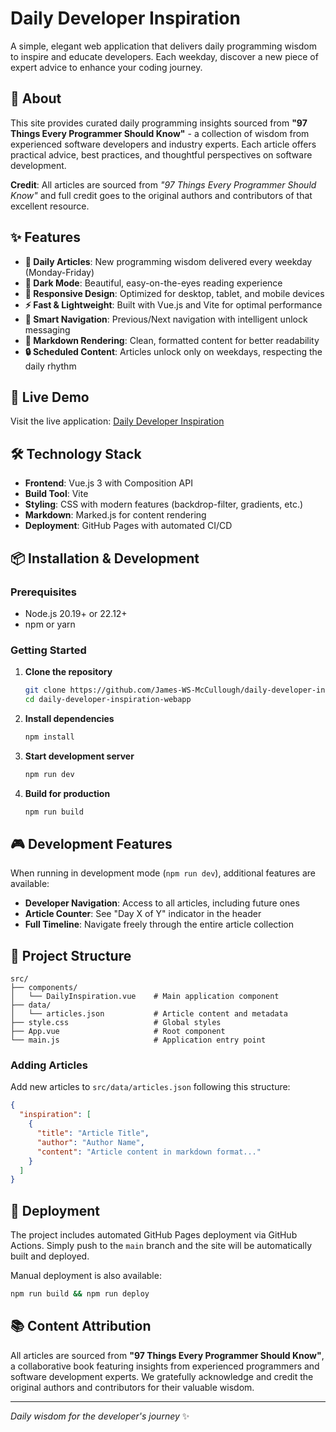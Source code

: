 # Daily Developer Inspiration

A simple, elegant web application that delivers daily programming wisdom to inspire and educate developers. Each weekday, discover a new piece of expert advice to enhance your coding journey.

## 🎯 About

This site provides curated daily programming insights sourced from **"97 Things Every Programmer Should Know"** - a collection of wisdom from experienced software developers and industry experts. Each article offers practical advice, best practices, and thoughtful perspectives on software development.

**Credit**: All articles are sourced from *"97 Things Every Programmer Should Know"* and full credit goes to the original authors and contributors of that excellent resource.

## ✨ Features

- **📅 Daily Articles**: New programming wisdom delivered every weekday (Monday-Friday)
- **🌙 Dark Mode**: Beautiful, easy-on-the-eyes reading experience
- **📱 Responsive Design**: Optimized for desktop, tablet, and mobile devices
- **⚡ Fast & Lightweight**: Built with Vue.js and Vite for optimal performance
- **🧭 Smart Navigation**: Previous/Next navigation with intelligent unlock messaging
- **📖 Markdown Rendering**: Clean, formatted content for better readability
- **🔒 Scheduled Content**: Articles unlock only on weekdays, respecting the daily rhythm

## 🚀 Live Demo

Visit the live application: [Daily Developer Inspiration](https://james-ws-mccullough.github.io/daily-developer-inspiration-webapp/)

## 🛠 Technology Stack

- **Frontend**: Vue.js 3 with Composition API
- **Build Tool**: Vite
- **Styling**: CSS with modern features (backdrop-filter, gradients, etc.)
- **Markdown**: Marked.js for content rendering
- **Deployment**: GitHub Pages with automated CI/CD

## 📦 Installation & Development

### Prerequisites
- Node.js 20.19+ or 22.12+
- npm or yarn

### Getting Started

1. **Clone the repository**
   ```bash
   git clone https://github.com/James-WS-McCullough/daily-developer-inspiration-webapp.git
   cd daily-developer-inspiration-webapp
   ```

2. **Install dependencies**
   ```bash
   npm install
   ```

3. **Start development server**
   ```bash
   npm run dev
   ```

4. **Build for production**
   ```bash
   npm run build
   ```

## 🎮 Development Features

When running in development mode (`npm run dev`), additional features are available:

- **Developer Navigation**: Access to all articles, including future ones
- **Article Counter**: See "Day X of Y" indicator in the header
- **Full Timeline**: Navigate freely through the entire article collection

## 📁 Project Structure

```
src/
├── components/
│   └── DailyInspiration.vue    # Main application component
├── data/
│   └── articles.json           # Article content and metadata
├── style.css                   # Global styles
├── App.vue                     # Root component
└── main.js                     # Application entry point
```

### Adding Articles
Add new articles to `src/data/articles.json` following this structure:

```json
{
  "inspiration": [
    {
      "title": "Article Title",
      "author": "Author Name",
      "content": "Article content in markdown format..."
    }
  ]
}
```

## 🚀 Deployment

The project includes automated GitHub Pages deployment via GitHub Actions. Simply push to the `main` branch and the site will be automatically built and deployed.

Manual deployment is also available:
```bash
npm run build && npm run deploy
```

## 📚 Content Attribution

All articles are sourced from **"97 Things Every Programmer Should Know"**, a collaborative book featuring insights from experienced programmers and software development experts. We gratefully acknowledge and credit the original authors and contributors for their valuable wisdom.

---

*Daily wisdom for the developer's journey* ✨
